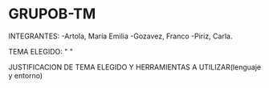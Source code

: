 # GRUPOB-TM
INTEGRANTES:
-Artola, María Emilia
-Gozavez, Franco
-Piriz, Carla.

TEMA ELEGIDO: "   "

JUSTIFICACION DE TEMA ELEGIDO Y HERRAMIENTAS A UTILIZAR(lenguaje y entorno)

